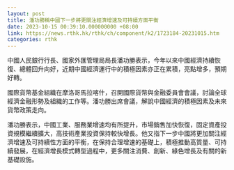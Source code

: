 ```yaml
---
layout: post
title: 潘功勝稱中國下一步將更關注經濟增速及可持續方面平衡
date: 2023-10-15 00:39:10.000000000 +08:00
link: https://news.rthk.hk/rthk/ch/component/k2/1723184-20231015.htm
categories: rthk
---
```


中國人民銀行行長、國家外匯管理局局長潘功勝表示，今年以來中國經濟持續恢復、總體回升向好，近期中國經濟運行中的積極因素亦正在累積，亮點增多，預期好轉。

國際貨幣基金組織在摩洛哥馬拉喀什，召開國際貨幣與金融委員會會議，討論全球經濟金融形勢及組織的工作等。潘功勝出席會議，解說中國經濟的積極因素及未來貨幣政策走向。

潘功勝表示，中國工業、服務業增速均有所提升，市場銷售加快恢復，固定資產投資規模繼續擴大，高技術產業投資保持較快增長。他又指下一步中國將更加關注經濟增速及可持續性方面的平衡，在保持合理增速的基礎上，積極推動高質量、可持續發展，在經濟增長模式轉型過程中，更多關注消費、創新、綠色增長及有關的新基礎設施。
